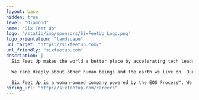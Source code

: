 ```yaml
---
layout: base
hidden: true
level: "Diamond"
name: "Six Feet Up"
logo: "/static/img/sponsors/SixFeetUp_Logo.png"
logo_orientation: "landscape"
url_target: "https://sixfeetup.com/"
url_friendly: "sixfeetup.com"
description: |
  Six Feet Up makes the world a better place by accelerating tech leaders’ impact. As a Python and cloud expert consulting company, we help clients make informed decisions, access accurate data faster, and scale up operations. Our engineers specialize in application development, AI, big data and cloud technology.

  We care deeply about other human beings and the earth we live on. Our impactful clients focus on climate action, clean energy and initiatives that benefit humankind. In fact, our goal is to complete 10 IMPACTFUL Projects — defined as projects that are impressive, purposeful and transformative — by 2025.

  Six Feet Up is a woman-owned company powered by the EOS Process™. We are home to an AWS Hero, and we organize industry-leading events including the Python Web Conference and IndyPy. Organizations like Capital One, NASA, Purdue University and UNEP have sought out our passion for reliable software solutions since 1999.
hiring_url: "http://sixfeetup.com/careers"
---
```

